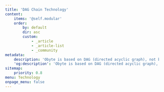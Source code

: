 ```yaml
---
title: 'DAG Chain Technology'
content:
    items: '@self.modular'
    order:
        by: default
        dir: asc
        custom:
            - _article
            - _article-list
            - _community
metadata:
    description: 'Obyte is based on DAG (directed acyclic graph), not blockchain. By using a block-free ledger, Obyte fully delivers secure decentralized crypto without miners.'
    'og:description': 'Obyte is based on DAG (directed acyclic graph), not blockchain. By using a block-free ledger, Obyte fully delivers secure decentralized crypto without miners.'
sitemap:
    priority: 0.8
menu: Technology
onpage_menu: false
---
```


